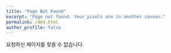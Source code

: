 ```yaml
---
title: "Page Not Found"
excerpt: "Page not found. Your pixels are in another canvas."
permalink: /404.html
author_profile: false
---
```


요청하신 페이지를 찾을 수 없습니다.

<script>
  var GOOG_FIXURL_LANG = 'en';
  var GOOG_FIXURL_SITE = 'rhichu89/github.io'
</script>
<script src="https://linkhelp.clients.google.com/tbproxy/lh/wm/fixurl.js">
</script>
